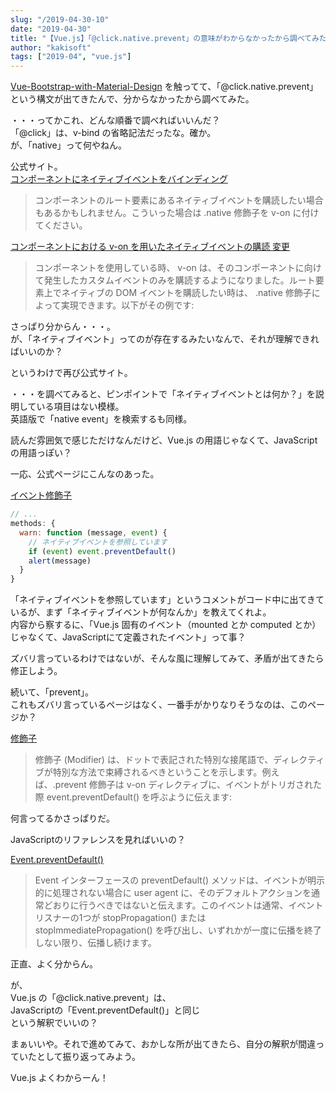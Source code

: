 ```yaml
---
slug: "/2019-04-30-10"
date: "2019-04-30"
title: "【Vue.js】「@click.native.prevent」の意味がわからなかったから調べてみた。"
author: "kakisoft"
tags: ["2019-04", "vue.js"]
---
```

[Vue-Bootstrap-with-Material-Design](https://github.com/mdbootstrap/Vue-Bootstrap-with-Material-Design) を触ってて、「@click.native.prevent」  
という構文が出てきたんで、分からなかったから調べてみた。  

・・・ってかこれ、どんな順番で調べればいいんだ？  
「@click」は、v-bind の省略記法だったな。確か。  
が、「native」って何やねん。  

公式サイト。  
[コンポーネントにネイティブイベントをバインディング](https://jp.vuejs.org/v2/guide/components-custom-events.html#%E3%82%B3%E3%83%B3%E3%83%9D%E3%83%BC%E3%83%8D%E3%83%B3%E3%83%88%E3%81%AB%E3%83%8D%E3%82%A4%E3%83%86%E3%82%A3%E3%83%96%E3%82%A4%E3%83%99%E3%83%B3%E3%83%88%E3%82%92%E3%83%90%E3%82%A4%E3%83%B3%E3%83%87%E3%82%A3%E3%83%B3%E3%82%B0)  

>コンポーネントのルート要素にあるネイティブイベントを購読したい場合もあるかもしれません。こういった場合は .native 修飾子を v-on に付けてください。

[コンポーネントにおける v-on を用いたネイティブイベントの購読 変更](https://jp.vuejs.org/v2/guide/migration.html#%E3%82%B3%E3%83%B3%E3%83%9D%E3%83%BC%E3%83%8D%E3%83%B3%E3%83%88%E3%81%AB%E3%81%8A%E3%81%91%E3%82%8B-v-on-%E3%82%92%E7%94%A8%E3%81%84%E3%81%9F%E3%83%8D%E3%82%A4%E3%83%86%E3%82%A3%E3%83%96%E3%82%A4%E3%83%99%E3%83%B3%E3%83%88%E3%81%AE%E8%B3%BC%E8%AA%AD-%E5%A4%89%E6%9B%B4)  

>コンポーネントを使用している時、 v-on は、そのコンポーネントに向けて発生したカスタムイベントのみを購読するようになりました。ルート要素上でネイティブの DOM イベントを購読したい時は、 .native 修飾子によって実現できます。以下がその例です:


さっぱり分からん・・・。  
が、「ネイティブイベント」ってのが存在するみたいなんで、それが理解できればいいのか？  

というわけで再び公式サイト。  

・・・を調べてみると、ピンポイントで「ネイティブイベントとは何か？」を説明している項目はない模様。  
英語版で「native event」を検索するも同様。  

読んだ雰囲気で感じただけなんだけど、Vue.js の用語じゃなくて、JavaScript の用語っぽい？  

一応、公式ページにこんなのあった。  


[イベント修飾子](https://jp.vuejs.org/v2/guide/events.html#%E3%82%A4%E3%83%99%E3%83%B3%E3%83%88%E4%BF%AE%E9%A3%BE%E5%AD%90)
```JavaScript
// ...
methods: {
  warn: function (message, event) {
    // ネイティブイベントを参照しています
    if (event) event.preventDefault()
    alert(message)
  }
}
```

「ネイティブイベントを参照しています」というコメントがコード中に出てきているが、まず「ネイティブイベントが何なんか」を教えてくれよ。  
内容から察するに、「Vue.js 固有のイベント（mounted とか computed とか）じゃなくて、JavaScriptにて定義されたイベント」って事？  

ズバリ言っているわけではないが、そんな風に理解してみて、矛盾が出てきたら修正しよう。  

続いて、「prevent」。  
これもズバリ言っているページはなく、一番手がかりなりそうなのは、このページか？  

[修飾子](https://jp.vuejs.org/v2/guide/syntax.html#%E4%BF%AE%E9%A3%BE%E5%AD%90)  

> 修飾子 (Modifier) は、ドットで表記された特別な接尾語で、ディレクティブが特別な方法で束縛されるべきということを示します。例えば、.prevent 修飾子は v-on ディレクティブに、イベントがトリガされた際 event.preventDefault() を呼ぶように伝えます:

何言ってるかさっぱりだ。  

JavaScriptのリファレンスを見ればいいの？  

[Event​.prevent​Default()](https://developer.mozilla.org/ja/docs/Web/API/Event/preventDefault)

>Event インターフェースの preventDefault() メソッドは、イベントが明示的に処理されない場合に user agent に、そのデフォルトアクションを通常どおりに行うべきではないと伝えます。このイベントは通常、イベントリスナーの1つが stopPropagation() または stopImmediatePropagation() を呼び出し、いずれかが一度に伝播を終了しない限り、伝播し続けます。

正直、よく分からん。  

が、  
Vue.js の「@click.native.prevent」は、  
JavaScriptの「Event​.prevent​Default()」と同じ  
という解釈でいいの？  

まぁいいや。それで進めてみて、おかしな所が出てきたら、自分の解釈が間違っていたとして振り返ってみよう。  

Vue.js よくわからーん！  

